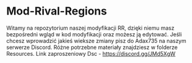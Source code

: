 # Mod-Rival-Regions

Witamy na repozytorium naszej modyfikacji RR, dzięki niemu masz bezpośredni wgląd w kod modyfikacji oraz możesz ją edytować.
Jeśli chcesz wprowadzić jakieś wieksze zmiany pisz do Adax735 na naszym serwerze Discord. Różne potrzebne materiały znajdziesz w folderze Resources. 
Link zaproszeniowy Dsc - https://discord.gg/JMd5XgW
